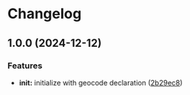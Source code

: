 # Changelog

## 1.0.0 (2024-12-12)


### Features

* **init:** initialize with geocode declaration ([2b29ec8](https://github.com/ehmpathy/domain-glossary-geocode/commit/2b29ec8d360778e2974ebe082fd6a648fbdd87ce))
